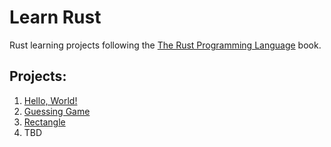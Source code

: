 # Learn Rust
Rust learning projects following the [The Rust Programming Language](https://doc.rust-lang.org/book/title-page.html) book.

## Projects:
1. [Hello, World!](hello)
1. [Guessing Game](guessing_game)
1. [Rectangle](rectangle)
1. TBD

